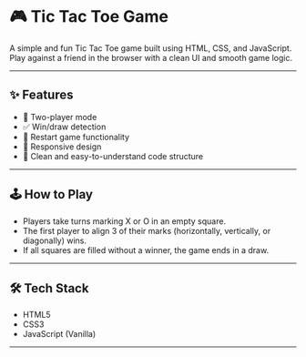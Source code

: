 # 🎮 Tic Tac Toe Game

A simple and fun Tic Tac Toe game built using HTML, CSS, and JavaScript. Play against a friend in the browser with a clean UI and smooth game logic.

---

## ✨ Features

- 🎲 Two-player mode
- ✅ Win/draw detection
- 🔄 Restart game functionality
- 📱 Responsive design
- 🧠 Clean and easy-to-understand code structure

---

## 🕹 How to Play

- Players take turns marking X or O in an empty square.
- The first player to align 3 of their marks (horizontally, vertically, or diagonally) wins.
- If all squares are filled without a winner, the game ends in a draw.

---


## 🛠 Tech Stack

- HTML5
- CSS3
- JavaScript (Vanilla)

---

